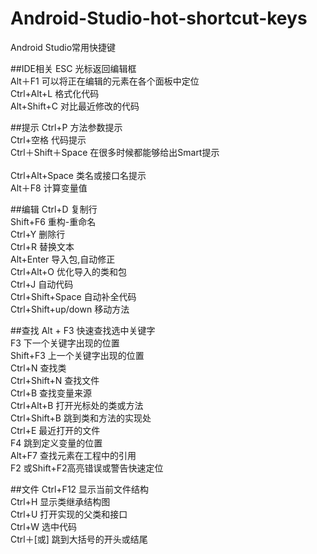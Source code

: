 ﻿# Android-Studio-hot-shortcut-keys
Android Studio常用快捷键


##IDE相关
ESC 			                光标返回编辑框<br>
Alt＋F1		              	可以将正在编辑的元素在各个面板中定位<br>
Ctrl+Alt+L	            	格式化代码 <br>
Alt+Shift+C	             	对比最近修改的代码<br>

##提示
Ctrl+P		              	方法参数提示<br>
Ctrl+空格	              	代码提示 <br>
Ctrl＋Shift＋Space 	      在很多时候都能够给出Smart提示<br>  
Ctrl+Alt+Space 		        类名或接口名提示<br>
Alt＋F8			              计算变量值<br>

##编辑
Ctrl+D		              	复制行<br>
Shift+F6		              重构-重命名<br>
Ctrl+Y			              删除行<br> 
Ctrl+R		                替换文本<br>
Alt+Enter	              	导入包,自动修正<br>
Ctrl+Alt+O	            	优化导入的类和包<br>
Ctrl+J		              	自动代码<br>
Ctrl+Shift+Space	        自动补全代码 <br>
Ctrl+Shift+up/down      	移动方法<br>

##查找
Alt + F3	              	快速查找选中关键字<br>
F3			                  下一个关键字出现的位置<br> 
Shift+F3	              	上一个关键字出现的位置<br> 
Ctrl+N		              	查找类<br> 
Ctrl+Shift+N          		查找文件<br> 
Ctrl+B			              查找变量来源<br> 
Ctrl+Alt+B	            	打开光标处的类或方法<br> 
Ctrl+Shift+B	          	跳到类和方法的实现处<br> 
Ctrl+E		                最近打开的文件<br> 
F4		                  	跳到定义变量的位置<br> 
Alt+F7		              	查找元素在工程中的引用<br> 
F2			                  或Shift+F2高亮错误或警告快速定位<br>

##文件
Ctrl+F12	              	显示当前文件结构<br> 
Ctrl+H		              	显示类继承结构图<br> 
Ctrl+U		               	打开实现的父类和接口<br> 
Ctrl+W		              	选中代码<br>
Ctrl＋[或]	            	跳到大括号的开头或结尾<br>













